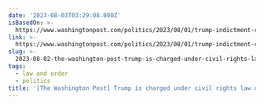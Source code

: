```yaml
---
date: '2023-08-03T03:29:08.000Z'
isBasedOn: >-
  https://www.washingtonpost.com/politics/2023/08/01/trump-indictment-civil-rights-law
link: >-
  https://www.washingtonpost.com/politics/2023/08/01/trump-indictment-civil-rights-law
slug: >-
  2023-08-02-the-washington-post-trump-is-charged-under-civil-rights-law-used-to-prose
tags:
  - law and order
  - politics
title: '[The Washington Post] Trump is charged under civil rights law used to prose'
---
```


